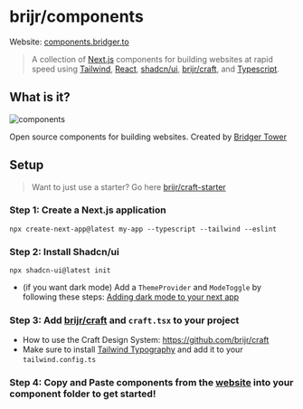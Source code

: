 # brijr/components

Website: [components.bridger.to](https://components.bridger.to)

> A collection of [Next.js](https://nextjs.org) components for building websites at rapid speed using [Tailwind](https://tailwindcss.com), [React](https://react.dev), [shadcn/ui](https://ui.shadcn.com), [brijr/craft](https://github.com/brijr/craft), and [Typescript](https://www.typescriptlang.org/).

## What is it? 

![components](https://github.com/brijr/components/assets/57158102/a1246578-4837-4704-94d8-1b01703a850b)

Open source components for building websites. Created by [Bridger Tower](https://bridger.to)

## Setup

> Want to just use a starter? Go here [brijr/craft-starter](https://github.com/brijr/craft-starter)

### Step 1:  Create a Next.js application

```
npx create-next-app@latest my-app --typescript --tailwind --eslint
```

### Step 2: Install Shadcn/ui

```
npx shadcn-ui@latest init
```

 - (if you want dark mode) Add a `ThemeProvider` and `ModeToggle` by following these steps: [Adding dark mode to your next app](https://ui.shadcn.com/docs/dark-mode/next)

### Step 3: Add [brijr/craft](https://github.com/brijr/craft) and `craft.tsx` to your project

- How to use the Craft Design System: https://github.com/brijr/craft
- Make sure to install [Tailwind Typography](https://github.com/tailwindlabs/tailwindcss-typography) and add it to your `tailwind.config.ts`

### Step 4: Copy and Paste components from the [website](htpps://components.bridger.to) into your component folder to get started!
